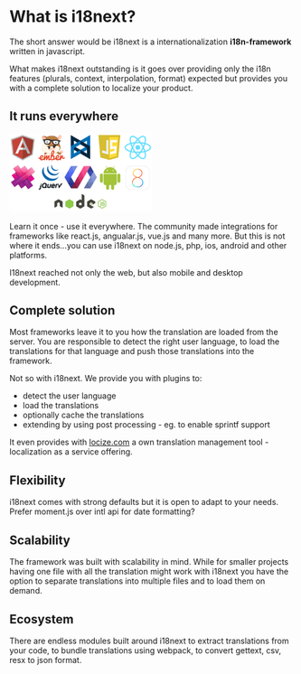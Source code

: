 # What is i18next?

The short answer would be i18next is a internationalization **i18n-framework** written in javascript.

What makes i18next outstanding is it goes over providing only the i18n features \(plurals, context, interpolation, format\) expected but provides you with a complete solution to localize your product.

## It runs everywhere

<img src="/images/frameworks.png" width="50%" />

Learn it once - use it everywhere. The community made integrations for frameworks like react.js, angualar.js, vue.js and many more. But this is not where it ends...you can use i18next on node.js, php, ios, android and other platforms.

I18next reached not only the web, but also mobile and desktop development.

## Complete solution

Most frameworks leave it to you how the translation are loaded from the server. You are responsible to detect the right user language, to load the translations for that language and push those translations into the framework.

Not so with i18next. We provide you with plugins to:

* detect the user language
* load the translations
* optionally cache the translations
* extending by using post processing - eg. to enable sprintf support

It even provides with [locize.com](http://locize.com) a own translation management tool - localization as a service offering.



## Flexibility

i18next comes with strong defaults but it is open to adapt to your needs. Prefer moment.js over intl api for date formatting?

## Scalability

The framework was built with scalability in mind. While for smaller projects having one file with all the translation might work with i18next you have the option to separate translations into multiple files and to load them on demand.

## Ecosystem

There are endless modules built around i18next to extract translations from your code, to bundle translations using webpack, to convert gettext, csv, resx to json format.

